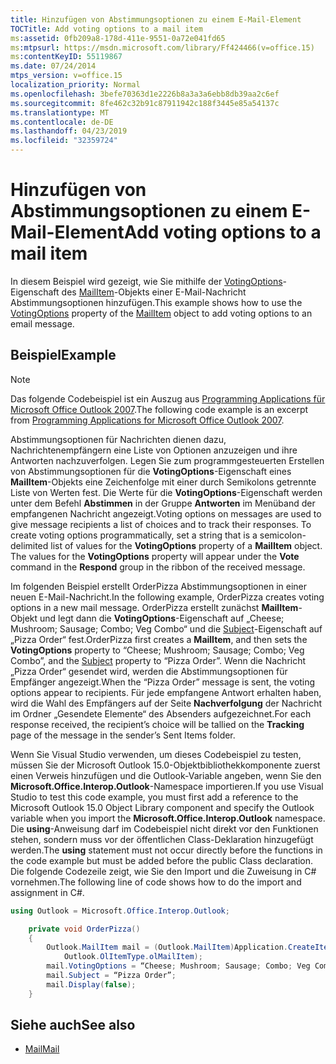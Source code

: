 ```yaml
---
title: Hinzufügen von Abstimmungsoptionen zu einem E-Mail-Element
TOCTitle: Add voting options to a mail item
ms:assetid: 0fb209a8-178d-411e-9551-0a72e041fd65
ms:mtpsurl: https://msdn.microsoft.com/library/Ff424466(v=office.15)
ms:contentKeyID: 55119867
ms.date: 07/24/2014
mtps_version: v=office.15
localization_priority: Normal
ms.openlocfilehash: 3befe70363d1e2226b8a3a3a6ebb8db39aa2c6ef
ms.sourcegitcommit: 8fe462c32b91c87911942c188f3445e85a54137c
ms.translationtype: MT
ms.contentlocale: de-DE
ms.lasthandoff: 04/23/2019
ms.locfileid: "32359724"
---
```

# <a name="add-voting-options-to-a-mail-item"></a><span data-ttu-id="0b571-102">Hinzufügen von Abstimmungsoptionen zu einem E-Mail-Element</span><span class="sxs-lookup"><span data-stu-id="0b571-102">Add voting options to a mail item</span></span>

<span data-ttu-id="0b571-103">In diesem Beispiel wird gezeigt, wie Sie mithilfe der [VotingOptions](https://msdn.microsoft.com/library/bb652695\(v=office.15\))-Eigenschaft des [MailItem](https://msdn.microsoft.com/library/bb643865\(v=office.15\))-Objekts einer E-Mail-Nachricht Abstimmungsoptionen hinzufügen.</span><span class="sxs-lookup"><span data-stu-id="0b571-103">This example shows how to use the [VotingOptions](https://msdn.microsoft.com/library/bb652695\(v=office.15\)) property of the [MailItem](https://msdn.microsoft.com/library/bb643865\(v=office.15\)) object to add voting options to an email message.</span></span>

## <a name="example"></a><span data-ttu-id="0b571-104">Beispiel</span><span class="sxs-lookup"><span data-stu-id="0b571-104">Example</span></span>

> [!NOTE] 
> <span data-ttu-id="0b571-105">Das folgende Codebeispiel ist ein Auszug aus [Programming Applications für Microsoft Office Outlook 2007](https://www.amazon.com/gp/product/0735622493?ie=UTF8&tag=msmsdn-20&linkCode=as2&camp=1789&creative=9325&creativeASIN=0735622493).</span><span class="sxs-lookup"><span data-stu-id="0b571-105">The following code example is an excerpt from [Programming Applications for Microsoft Office Outlook 2007](https://www.amazon.com/gp/product/0735622493?ie=UTF8&tag=msmsdn-20&linkCode=as2&camp=1789&creative=9325&creativeASIN=0735622493).</span></span>


<span data-ttu-id="0b571-p101">Abstimmungsoptionen für Nachrichten dienen dazu, Nachrichtenempfängern eine Liste von Optionen anzuzeigen und ihre Antworten nachzuverfolgen. Legen Sie zum programmgesteuerten Erstellen von Abstimmungsoptionen für die **VotingOptions**-Eigenschaft eines **MailItem**-Objekts eine Zeichenfolge mit einer durch Semikolons getrennte Liste von Werten fest. Die Werte für die **VotingOptions**-Eigenschaft werden unter dem Befehl **Abstimmen** in der Gruppe **Antworten** im Menüband der empfangenen Nachricht angezeigt.</span><span class="sxs-lookup"><span data-stu-id="0b571-p101">Voting options on messages are used to give message recipients a list of choices and to track their responses. To create voting options programmatically, set a string that is a semicolon-delimited list of values for the **VotingOptions** property of a **MailItem** object. The values for the **VotingOptions** property will appear under the **Vote** command in the **Respond** group in the ribbon of the received message.</span></span>

<span data-ttu-id="0b571-109">Im folgenden Beispiel erstellt OrderPizza Abstimmungsoptionen in einer neuen E-Mail-Nachricht.</span><span class="sxs-lookup"><span data-stu-id="0b571-109">In the following example, OrderPizza creates voting options in a new mail message.</span></span> <span data-ttu-id="0b571-110">OrderPizza erstellt zunächst **MailItem**-Objekt und legt dann die **VotingOptions**-Eigenschaft auf „Cheese; Mushroom; Sausage; Combo; Veg Combo“ und die [Subject](https://msdn.microsoft.com/library/bb611353\(v=office.15\))-Eigenschaft auf „Pizza Order“ fest.</span><span class="sxs-lookup"><span data-stu-id="0b571-110">OrderPizza first creates a **MailItem**, and then sets the **VotingOptions** property to “Cheese; Mushroom; Sausage; Combo; Veg Combo”, and the [Subject](https://msdn.microsoft.com/library/bb611353\(v=office.15\)) property to “Pizza Order”.</span></span> <span data-ttu-id="0b571-111">Wenn die Nachricht „Pizza Order“ gesendet wird, werden die Abstimmungsoptionen für Empfänger angezeigt.</span><span class="sxs-lookup"><span data-stu-id="0b571-111">When the “Pizza Order” message is sent, the voting options appear to recipients.</span></span> <span data-ttu-id="0b571-112">Für jede empfangene Antwort erhalten haben, wird die Wahl des Empfängers auf der Seite **Nachverfolgung** der Nachricht im Ordner „Gesendete Elemente“ des Absenders aufgezeichnet.</span><span class="sxs-lookup"><span data-stu-id="0b571-112">For each response received, the recipient’s choice will be tallied on the **Tracking** page of the message in the sender’s Sent Items folder.</span></span>

<span data-ttu-id="0b571-113">Wenn Sie Visual Studio verwenden, um dieses Codebeispiel zu testen, müssen Sie der Microsoft Outlook 15.0-Objektbibliothekkomponente zuerst einen Verweis hinzufügen und die Outlook-Variable angeben, wenn Sie den **Microsoft.Office.Interop.Outlook**-Namespace importieren.</span><span class="sxs-lookup"><span data-stu-id="0b571-113">If you use Visual Studio to test this code example, you must first add a reference to the Microsoft Outlook 15.0 Object Library component and specify the Outlook variable when you import the **Microsoft.Office.Interop.Outlook** namespace.</span></span> <span data-ttu-id="0b571-114">Die **using**-Anweisung darf im Codebeispiel nicht direkt vor den Funktionen stehen, sondern muss vor der öffentlichen Class-Deklaration hinzugefügt werden.</span><span class="sxs-lookup"><span data-stu-id="0b571-114">The **using** statement must not occur directly before the functions in the code example but must be added before the public Class declaration.</span></span> <span data-ttu-id="0b571-115">Die folgende Codezeile zeigt, wie Sie den Import und die Zuweisung in C\# vornehmen.</span><span class="sxs-lookup"><span data-stu-id="0b571-115">The following line of code shows how to do the import and assignment in C\#.</span></span>

```csharp
using Outlook = Microsoft.Office.Interop.Outlook;

    private void OrderPizza()
    {
        Outlook.MailItem mail = (Outlook.MailItem)Application.CreateItem(
            Outlook.OlItemType.olMailItem);
        mail.VotingOptions = “Cheese; Mushroom; Sausage; Combo; Veg Combo;”
        mail.Subject = “Pizza Order”;
        mail.Display(false);
    }
```

## <a name="see-also"></a><span data-ttu-id="0b571-116">Siehe auch</span><span class="sxs-lookup"><span data-stu-id="0b571-116">See also</span></span>

- [<span data-ttu-id="0b571-117">Mail</span><span class="sxs-lookup"><span data-stu-id="0b571-117">Mail</span></span>](mail.md)

